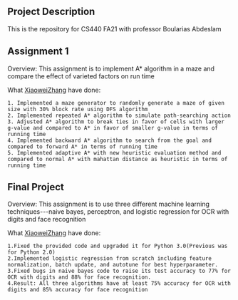 ## Project Description

This is the repository for CS440 FA21 with professor Boularias Abdeslam

## Assignment 1

Overview: This assignment is to implement A* algorithm in a maze and compare the effect of varieted factors on run time

What [XiaoweiZhang](https://github.com/XiaoweiZhang-0) have done:
```
1. Implemented a maze generator to randomly generate a maze of given size with 30% block rate using DFS algorithm
2. Implemented repeated A* algorithm to simulate path-searching action
3. Adjusted A* algorithm to break ties in favor of cells with larger g-value and compared to A* in favor of smaller g-value in terms of running time
4. Implemented backward A* algorithm to search from the goal and compared to forward A* in terms of running time
5. Implemented adaptive A* with new heuristic evaluation method and compared to normal A* with mahattan distance as heuristic in terms of running time
```
## Final Project

Overview: This assignment is to use three different machine learning techniques---naive bayes, perceptron, and logistic regression for OCR with digits and face recognition

What [XiaoweiZhang](https://github.com/XiaoweiZhang-0) have done:
```
1.Fixed the provided code and upgraded it for Python 3.0(Previous was for Python 2.0)
2.Implemented logistic regression from scratch including feature normalization, batch update, and autotune for best hyperparameter.
3.Fixed bugs in naive bayes code to raise its test accuracy to 77% for OCR with digits and 88% for face recognition.
4.Result: All three algorithms have at least 75% accuracy for OCR with digits and 85% accuracy for face recognition
```
